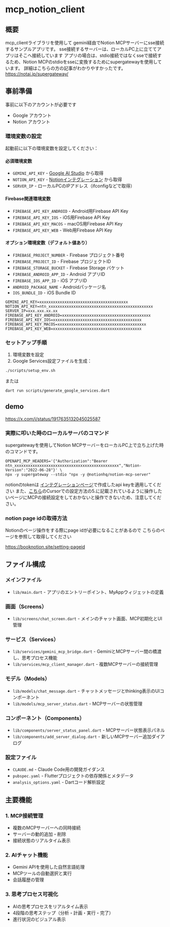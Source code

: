 # mcp_notion_client

## 概要

mcp_clientライブラリを使用して gemini経由でNotion MCPサーバーにsse接続するサンプルアプリです。
sse接続するサーバーは、ローカルPC上に立ててアプリはそこへ接続しています
アプリの場合は、stdio接続ではなくsseで接続するため、Notion MCPのstdioをsseに変換するためにsupergatewayを使用しています。
詳細はこちらの方の記事がわかりやすかったです。
<https://notai.jp/supergateway/>

## 事前準備

事前に以下のアカウントが必要です

- Google アカウント
- Notion アカウント

### 環境変数の設定

起動前に以下の環境変数を設定してください：

#### 必須環境変数
- `GEMINI_API_KEY` - [Google AI Studio](https://aistudio.google.com/app/apikey) から取得
- `NOTION_API_KEY` - [Notionインテグレーション](https://www.notion.so/profile/integrations) から取得
- `SERVER_IP` - ローカルPCのIPアドレス（ifconfigなどで取得）

#### Firebase関連環境変数
- `FIREBASE_API_KEY_ANDROID` - Android用Firebase API Key
- `FIREBASE_API_KEY_IOS` - iOS用Firebase API Key  
- `FIREBASE_API_KEY_MACOS` - macOS用Firebase API Key
- `FIREBASE_API_KEY_WEB` - Web用Firebase API Key

#### オプション環境変数（デフォルト値あり）
- `FIREBASE_PROJECT_NUMBER` - Firebase プロジェクト番号
- `FIREBASE_PROJECT_ID` - Firebase プロジェクトID
- `FIREBASE_STORAGE_BUCKET` - Firebase Storage バケット
- `FIREBASE_ANDROID_APP_ID` - Android アプリID
- `FIREBASE_IOS_APP_ID` - iOS アプリID
- `ANDROID_PACKAGE_NAME` - Androidパッケージ名
- `IOS_BUNDLE_ID` - iOS Bundle ID

```.env
GEMINI_API_KEY=xxxxxxxxxxxxxxxxxxxxxxxxxxxxxxxxxxxxxxx
NOTION_API_KEY=ntn_xxxxxxxxxxxxxxxxxxxxxxxxxxxxxxxxxxxxxxxxxxxxxx
SERVER_IP=xxx.xxx.xx.xx
FIREBASE_API_KEY_ANDROID=xxxxxxxxxxxxxxxxxxxxxxxxxxxxxxxxxxxxxxx
FIREBASE_API_KEY_IOS=xxxxxxxxxxxxxxxxxxxxxxxxxxxxxxxxxxxxxxx
FIREBASE_API_KEY_MACOS=xxxxxxxxxxxxxxxxxxxxxxxxxxxxxxxxxxxxxxx
FIREBASE_API_KEY_WEB=xxxxxxxxxxxxxxxxxxxxxxxxxxxxxxxxxxxxxxx
```

### セットアップ手順

1. 環境変数を設定
2. Google Services設定ファイルを生成：
```bash
./scripts/setup_env.sh
```

または

```bash
dart run scripts/generate_google_services.dart
```

## demo

<https://x.com/i/status/1917635132045025587>

### 実際に叩いた時のローカルサーバのコマンド

supergatewayを使用してNotion MCPサーバーをローカルPC上で立ち上げた時のコマンドです。

```shell
OPENAPI_MCP_HEADERS='{"Authorization":"Bearer ntn_xxxxxxxxxxxxxxxxxxxxxxxxxxxxxxxxxxxxxxxxxxxxxx","Notion-Version":"2022-06-28"}' \
npx -y supergateway --stdio "npx -y @notionhq/notion-mcp-server"
```

notionのtokenは
[インテグレーションページ](https://www.notion.so/profile/integrations)で作成したapi keyを適用してください
また、[こちら](https://notion.notion.site/Notion-MCP-1d0efdeead058054a339ffe6b38649e1)のCursorでの設定方法の5.に記載されているように操作したいページにMCPの接続設定をしておかないと操作できないため、注意してください。

### notion page idの取得方法

Notionのページ操作をする際にpage idが必要になることがあるので
こちらのページを参照して取得してください

<https://booknotion.site/setting-pageid>

## ファイル構成

### メインファイル
- `lib/main.dart` - アプリのエントリーポイント、MyAppウィジェットの定義

### 画面（Screens）
- `lib/screens/chat_screen.dart` - メインのチャット画面、MCP初期化とUI管理

### サービス（Services）
- `lib/services/gemini_mcp_bridge.dart` - GeminiとMCPサーバー間の橋渡し、思考プロセス機能
- `lib/services/mcp_client_manager.dart` - 複数MCPサーバーの接続管理

### モデル（Models）
- `lib/models/chat_message.dart` - チャットメッセージとthinking表示のUIコンポーネント
- `lib/models/mcp_server_status.dart` - MCPサーバーの状態管理

### コンポーネント（Components）
- `lib/components/server_status_panel.dart` - MCPサーバー状態表示パネル
- `lib/components/add_server_dialog.dart` - 新しいMCPサーバー追加ダイアログ

### 設定ファイル
- `CLAUDE.md` - Claude Code用の開発ガイダンス
- `pubspec.yaml` - Flutterプロジェクトの依存関係とメタデータ
- `analysis_options.yaml` - Dartコード解析設定

## 主要機能

### 1. MCP接続管理
- 複数のMCPサーバーへの同時接続
- サーバーの動的追加・削除
- 接続状態のリアルタイム表示

### 2. AIチャット機能
- Gemini APIを使用した自然言語処理
- MCPツールの自動選択と実行
- 会話履歴の管理

### 3. 思考プロセス可視化
- AIの思考プロセスをリアルタイム表示
- 4段階の思考ステップ（分析・計画・実行・完了）
- 進行状況のビジュアル表示
